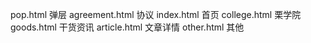pop.html            弹层
agreement.html       协议
index.html          首页
college.html        栗学院
goods.html          干货资讯
article.html        文章详情
other.html          其他